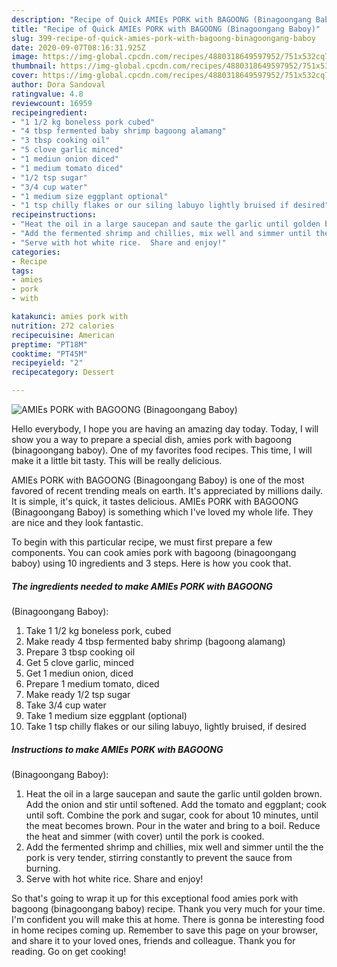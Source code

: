 ```yaml
---
description: "Recipe of Quick AMIEs PORK with BAGOONG (Binagoongang Baboy)"
title: "Recipe of Quick AMIEs PORK with BAGOONG (Binagoongang Baboy)"
slug: 399-recipe-of-quick-amies-pork-with-bagoong-binagoongang-baboy
date: 2020-09-07T08:16:31.925Z
image: https://img-global.cpcdn.com/recipes/4880318649597952/751x532cq70/amies-pork-with-bagoong-binagoongang-baboy-recipe-main-photo.jpg
thumbnail: https://img-global.cpcdn.com/recipes/4880318649597952/751x532cq70/amies-pork-with-bagoong-binagoongang-baboy-recipe-main-photo.jpg
cover: https://img-global.cpcdn.com/recipes/4880318649597952/751x532cq70/amies-pork-with-bagoong-binagoongang-baboy-recipe-main-photo.jpg
author: Dora Sandoval
ratingvalue: 4.8
reviewcount: 16959
recipeingredient:
- "1 1/2 kg boneless pork cubed"
- "4 tbsp fermented baby shrimp bagoong alamang"
- "3 tbsp cooking oil"
- "5 clove garlic minced"
- "1 mediun onion diced"
- "1 medium tomato diced"
- "1/2 tsp sugar"
- "3/4 cup water"
- "1 medium size eggplant optional"
- "1 tsp chilly flakes or our siling labuyo lightly bruised if desired"
recipeinstructions:
- "Heat the oil in a large saucepan and saute the garlic until golden brown.  Add the onion and stir until softened.  Add the tomato and eggplant; cook until soft.  Combine the pork and sugar, cook for  about 10 minutes, until the meat becomes brown.  Pour in the water and bring to a boil.  Reduce the heat and simmer (with cover)  until the pork is cooked."
- "Add the fermented shrimp and chillies, mix well and simmer until the the pork is very tender, stirring constantly to prevent the sauce from burning."
- "Serve with hot white rice.  Share and enjoy!"
categories:
- Recipe
tags:
- amies
- pork
- with

katakunci: amies pork with 
nutrition: 272 calories
recipecuisine: American
preptime: "PT18M"
cooktime: "PT45M"
recipeyield: "2"
recipecategory: Dessert

---
```



![AMIEs PORK with BAGOONG
(Binagoongang Baboy)](https://img-global.cpcdn.com/recipes/4880318649597952/751x532cq70/amies-pork-with-bagoong-binagoongang-baboy-recipe-main-photo.jpg)

Hello everybody, I hope you are having an amazing day today. Today, I will show you a way to prepare a special dish, amies pork with bagoong
(binagoongang baboy). One of my favorites food recipes. This time, I will make it a little bit tasty. This will be really delicious.

AMIEs PORK with BAGOONG
(Binagoongang Baboy) is one of the most favored of recent trending meals on earth. It's appreciated by millions daily. It is simple, it's quick, it tastes delicious. AMIEs PORK with BAGOONG
(Binagoongang Baboy) is something which I've loved my whole life. They are nice and they look fantastic.




To begin with this particular recipe, we must first prepare a few components. You can cook amies pork with bagoong
(binagoongang baboy) using 10 ingredients and 3 steps. Here is how you cook that.

<!--inarticleads1-->

##### The ingredients needed to make AMIEs PORK with BAGOONG
(Binagoongang Baboy):

1. Take 1 1/2 kg boneless pork, cubed
1. Make ready 4 tbsp fermented baby shrimp (bagoong alamang)
1. Prepare 3 tbsp cooking oil
1. Get 5 clove garlic, minced
1. Get 1 mediun onion, diced
1. Prepare 1 medium tomato, diced
1. Make ready 1/2 tsp sugar
1. Take 3/4 cup water
1. Take 1 medium size eggplant (optional)
1. Take 1 tsp chilly flakes or our siling labuyo, lightly bruised, if desired




<!--inarticleads2-->

##### Instructions to make AMIEs PORK with BAGOONG
(Binagoongang Baboy):

1. Heat the oil in a large saucepan and saute the garlic until golden brown.  Add the onion and stir until softened.  Add the tomato and eggplant; cook until soft.  Combine the pork and sugar, cook for  about 10 minutes, until the meat becomes brown.  Pour in the water and bring to a boil.  Reduce the heat and simmer (with cover)  until the pork is cooked.
1. Add the fermented shrimp and chillies, mix well and simmer until the the pork is very tender, stirring constantly to prevent the sauce from burning.
1. Serve with hot white rice.  Share and enjoy!




So that's going to wrap it up for this exceptional food amies pork with bagoong
(binagoongang baboy) recipe. Thank you very much for your time. I'm confident you will make this at home. There is gonna be interesting food in home recipes coming up. Remember to save this page on your browser, and share it to your loved ones, friends and colleague. Thank you for reading. Go on get cooking!
